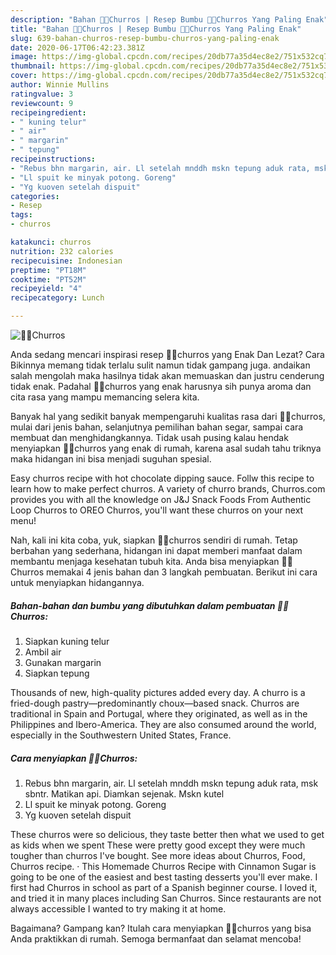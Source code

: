 ```yaml
---
description: "Bahan 👩‍🍳Churros | Resep Bumbu 👩‍🍳Churros Yang Paling Enak"
title: "Bahan 👩‍🍳Churros | Resep Bumbu 👩‍🍳Churros Yang Paling Enak"
slug: 639-bahan-churros-resep-bumbu-churros-yang-paling-enak
date: 2020-06-17T06:42:23.381Z
image: https://img-global.cpcdn.com/recipes/20db77a35d4ec8e2/751x532cq70/👩🍳churros-foto-resep-utama.jpg
thumbnail: https://img-global.cpcdn.com/recipes/20db77a35d4ec8e2/751x532cq70/👩🍳churros-foto-resep-utama.jpg
cover: https://img-global.cpcdn.com/recipes/20db77a35d4ec8e2/751x532cq70/👩🍳churros-foto-resep-utama.jpg
author: Winnie Mullins
ratingvalue: 3
reviewcount: 9
recipeingredient:
- " kuning telur"
- " air"
- " margarin"
- " tepung"
recipeinstructions:
- "Rebus bhn margarin, air. Ll setelah mnddh mskn tepung aduk rata, msk sbntr. Matikan api. Diamkan sejenak. Mskn kutel"
- "Ll spuit ke minyak potong. Goreng"
- "Yg kuoven setelah dispuit"
categories:
- Resep
tags:
- churros

katakunci: churros 
nutrition: 232 calories
recipecuisine: Indonesian
preptime: "PT18M"
cooktime: "PT52M"
recipeyield: "4"
recipecategory: Lunch

---
```



![👩‍🍳Churros](https://img-global.cpcdn.com/recipes/20db77a35d4ec8e2/751x532cq70/👩🍳churros-foto-resep-utama.jpg)

Anda sedang mencari inspirasi resep 👩‍🍳churros yang Enak Dan Lezat? Cara Bikinnya memang tidak terlalu sulit namun tidak gampang juga. andaikan salah mengolah maka hasilnya tidak akan memuaskan dan justru cenderung tidak enak. Padahal 👩‍🍳churros yang enak harusnya sih punya aroma dan cita rasa yang mampu memancing selera kita.

Banyak hal yang sedikit banyak mempengaruhi kualitas rasa dari 👩‍🍳churros, mulai dari jenis bahan, selanjutnya pemilihan bahan segar, sampai cara membuat dan menghidangkannya. Tidak usah pusing kalau hendak menyiapkan 👩‍🍳churros yang enak di rumah, karena asal sudah tahu triknya maka hidangan ini bisa menjadi suguhan spesial.

Easy churros recipe with hot chocolate dipping sauce. Follw this recipe to learn how to make perfect churros. A variety of churro brands, Churros.com provides you with all the knowledge on J&amp;J Snack Foods From Authentic Loop Churros to OREO Churros, you&#39;ll want these churros on your next menu!


Nah, kali ini kita coba, yuk, siapkan 👩‍🍳churros sendiri di rumah. Tetap berbahan yang sederhana, hidangan ini dapat memberi manfaat dalam membantu menjaga kesehatan tubuh kita. Anda bisa menyiapkan 👩‍🍳Churros memakai 4 jenis bahan dan 3 langkah pembuatan. Berikut ini cara untuk menyiapkan hidangannya.

<!--inarticleads1-->

##### Bahan-bahan dan bumbu yang dibutuhkan dalam pembuatan 👩‍🍳Churros:

1. Siapkan  kuning telur
1. Ambil  air
1. Gunakan  margarin
1. Siapkan  tepung


Thousands of new, high-quality pictures added every day. A churro is a fried-dough pastry—predominantly choux—based snack. Churros are traditional in Spain and Portugal, where they originated, as well as in the Philippines and Ibero-America. They are also consumed around the world, especially in the Southwestern United States, France. 

<!--inarticleads2-->

##### Cara menyiapkan 👩‍🍳Churros:

1. Rebus bhn margarin, air. Ll setelah mnddh mskn tepung aduk rata, msk sbntr. Matikan api. Diamkan sejenak. Mskn kutel
1. Ll spuit ke minyak potong. Goreng
1. Yg kuoven setelah dispuit


These churros were so delicious, they taste better then what we used to get as kids when we spent These were pretty good except they were much tougher than churros I&#39;ve bought. See more ideas about Churros, Food, Churros recipe. · This Homemade Churros Recipe with Cinnamon Sugar is going to be one of the easiest and best tasting desserts you&#39;ll ever make. I first had Churros in school as part of a Spanish beginner course. I loved it, and tried it in many places including San Churros. Since restaurants are not always accessible I wanted to try making it at home. 

Bagaimana? Gampang kan? Itulah cara menyiapkan 👩‍🍳churros yang bisa Anda praktikkan di rumah. Semoga bermanfaat dan selamat mencoba!
